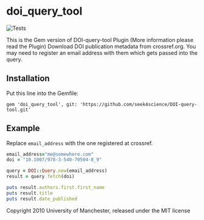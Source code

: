 # doi_query_tool

![Tests](https://github.com/seek4science/DOI-query-tool/actions/workflows/tests.yml/badge.svg)

This is the Gem version of DOI-query-tool Plugin (More information please read the Plugin)
Download DOI publication metadata from crossref.org. You may need to register an email address with them which gets passed into the query.

## Installation
Put this line into the Gemfile:
```
gem 'doi_query_tool', git: 'https://github.com/seek4science/DOI-query-tool.git'
```

## Example
Replace `email_address` with the one registered at crossref.
```ruby
email_address="me@somewhere.com"
doi = "10.1007/978-3-540-70504-8_9"

query = DOI::Query.new(email_address)
result = query.fetch(doi)

puts result.authors.first.first_name
puts result.title
puts result.date_published
```

Copyright 2010 University of Manchester, released under the MIT license
